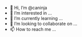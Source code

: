 - 👋 Hi, I’m @caninja
- 👀 I’m interested in ...
- 🌱 I’m currently learning ...
- 💞️ I’m looking to collaborate on ...
- 📫 How to reach me ...

<!---
caninja/caninja is a ✨ special ✨ repository because its `README.md` (this file) appears on your GitHub profile.
You can click the Preview link to take a look at your changes.
--->
